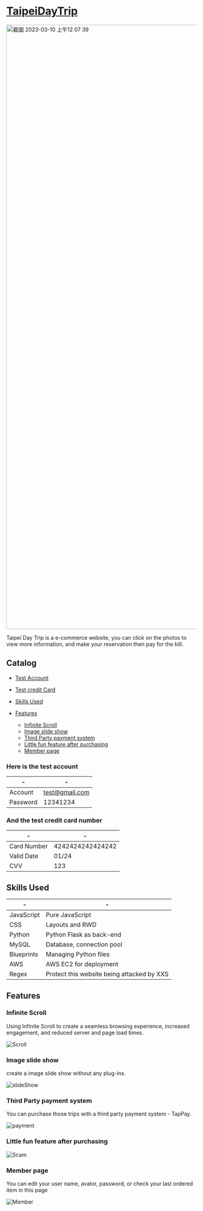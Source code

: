 # [TaipeiDayTrip](http://18.139.142.46:3000/)

<img width="1593" alt="截圖 2023-03-10 上午12 07 39" src="https://user-images.githubusercontent.com/105920543/224084600-0263a539-b9f9-4744-b987-3aa853b3d8b2.png">

Taipei Day Trip is a e-commerce website, you can click on the photos to view more information, and make your reservation then pay for the bill.



## Catalog
  * [Test Account](README.md#here-is-the-test-account)

  * [Test credit Card](README.md#and-the-test-credit-card-number)
  
  * [Skills Used](READ.me#Skills-used)

  * [Features](README.md#features) 
      - [Infinite Scroll](#infinite-scroll)
      - [Image slide show](#image-slide-show)
      - [Third Party payment system](#third-party-payment-system)
      - [Little fun feature after purchasing](#little-fun-feature-after-purchasing)
      - [Member page](#member-page)

### Here is the test account

| - | - |
| ------- | ------- |
| Account | test@gmail.com |
| Password | 12341234 |


### And the test credit card number

| - | - |
| ------- | ------- |
| Card Number | 4242424242424242 |
| Valid Date | 01/24 |
| CVV | 123 |


## Skills Used

| - | - |
| ------- | ------- |
| JavaScript | Pure JavaScript |
| CSS | Layouts and RWD |
| Python | Python Flask as back-end |
| MySQL | Database, connection pool |
| Blueprints | Managing Python files |
| AWS | AWS EC2 for deployment |
| Regex | Protect this website being attacked by XXS|


## Features

### Infinite Scroll

Using Infinite Scroll to create a seamless browsing experience, increased engagement, and reduced server and page load times.

![Scroll](https://user-images.githubusercontent.com/105920543/224110756-c1276dd7-fffb-4092-951a-81192078c3a8.gif)


### Image slide show

create a image slide show without any plug-ins.

![slideShow](https://user-images.githubusercontent.com/105920543/224106916-3f920470-42e0-4247-b14d-9ce76673d5d9.gif)

### Third Party payment system

You can purchase those trips with a third party payment system - TapPay.

![payment](https://user-images.githubusercontent.com/105920543/224107862-361b9e4b-4c3e-4d16-b2d5-b2d4d5644913.gif)

### Little fun feature after purchasing

![Scam](https://user-images.githubusercontent.com/105920543/224108323-6da17ec3-4c4f-4c95-96fb-44afaff99efd.gif)

### Member page

You can edit your user name, avator, password, or check your last ordered item in this page

![Member](https://user-images.githubusercontent.com/105920543/224109817-0bc2df2d-fec0-438d-9f3c-e9d0b3c5974e.gif)

